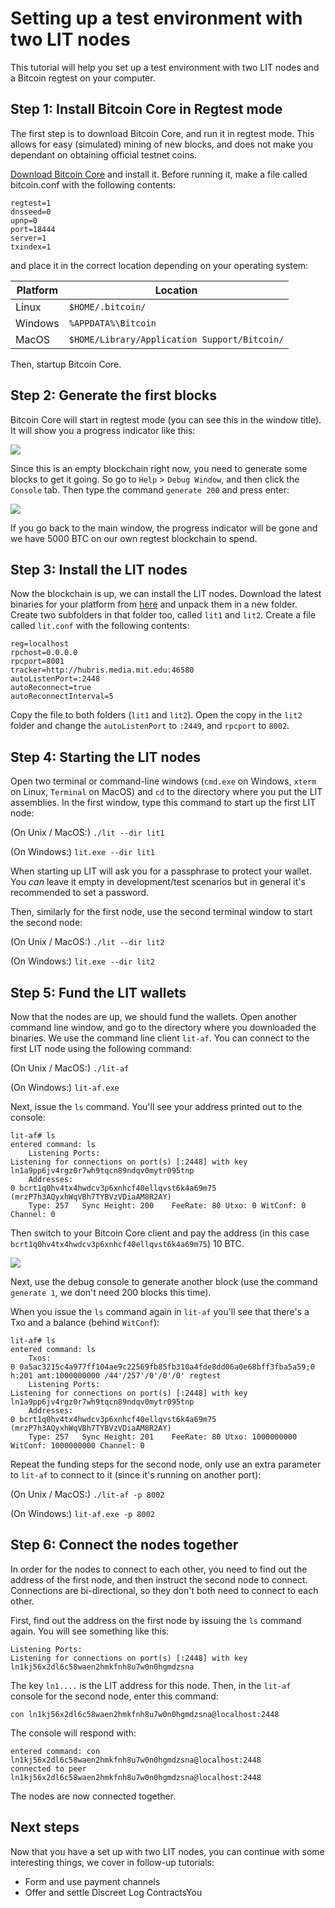 # Setting up a test environment with two LIT nodes
This tutorial will help you set up a test environment with two LIT nodes and a Bitcoin regtest on your computer.

## Step 1: Install Bitcoin Core in Regtest mode
The first step is to download Bitcoin Core, and run it in regtest mode. This allows for easy (simulated) mining of new blocks, and does not make you dependant on obtaining official testnet coins.

[Download Bitcoin Core](https://bitcoin.org/en/download) and install it. Before running it, make a file called bitcoin.conf with the following contents:

```
regtest=1
dnsseed=0
upnp=0
port=18444
server=1
txindex=1
```

and place it in the correct location depending on your operating system:

| Platform | Location |
|----|----|
| Linux   | `$HOME/.bitcoin/` |
| Windows | `%APPDATA%\Bitcoin` |
| MacOS   | `$HOME/Library/Application Support/Bitcoin/` |

Then, startup Bitcoin Core. 

## Step 2: Generate the first blocks

Bitcoin Core will start in regtest mode (you can see this in the window title). It will show you a progress indicator like this:

![](screen01.png) 

Since this is an empty blockchain right now, you need to generate some blocks to get it going. So go to `Help` > `Debug Window`, and then click the `Console` tab. Then type the command `generate 200` and press enter:

![](screen02.png)

If you go back to the main window, the progress indicator will be gone and we have 5000 BTC on our own regtest blockchain to spend. 

## Step 3: Install the LIT nodes

Now the blockchain is up, we can install the LIT nodes. Download the latest binaries for your platform from [here](https://github.com/mit-dci/lit/releases) and unpack them in a new folder. Create two subfolders in that folder too, called `lit1` and `lit2`. Create a file called `lit.conf` with the following contents:

```
reg=localhost
rpchost=0.0.0.0
rpcport=8001
tracker=http://hubris.media.mit.edu:46580
autoListenPort=:2448
autoReconnect=true
autoReconnectInterval=5
```

Copy the file to both folders (`lit1` and `lit2`). Open the copy in the `lit2` folder and change the `autoListenPort` to `:2449`, and `rpcport` to `8002`.

## Step 4: Starting the LIT nodes

Open two terminal or command-line windows (`cmd.exe` on Windows, `xterm` on Linux, `Terminal` on MacOS) and `cd` to the directory where you put the LIT assemblies. In the first window, type this command to start up the first LIT node:

(On Unix / MacOS:)
```./lit --dir lit1``` 

(On Windows:)
```lit.exe --dir lit1```

When starting up LIT will ask you for a passphrase to protect your wallet. You _can_ leave it empty in development/test scenarios but in general it's recommended to set a password.

Then, similarly for the first node, use the second terminal window to start the second node:

(On Unix / MacOS:)
```./lit --dir lit2``` 

(On Windows:)
```lit.exe --dir lit2```

## Step 5: Fund the LIT wallets

Now that the nodes are up, we should fund the wallets. Open another command line window, and go to the directory where you downloaded the binaries. We use the command line client `lit-af`. You can connect to the first LIT node using the following command:

(On Unix / MacOS:)
```./lit-af``` 

(On Windows:)
```lit-af.exe```

Next, issue the `ls` command. You'll see your address printed out to the console:

```
lit-af# ls
entered command: ls
	Listening Ports:
Listening for connections on port(s) [:2448] with key ln1a9pp6jv4rgz0r7wh9tqcn89ndqv0mytr095tnp
	Addresses:
0 bcrt1q0hv4tx4hwdcv3p6xnhcf40ellqvst6k4a69m75 (mrzP7h3AQyxhWqVBh7TYBVzVDiaAM8R2AY)
	Type: 257	Sync Height: 200	FeeRate: 80	Utxo: 0	WitConf: 0 Channel: 0
```

Then switch to your Bitcoin Core client and pay the address (in this case `bcrt1q0hv4tx4hwdcv3p6xnhcf40ellqvst6k4a69m75`) 10 BTC. 

![](screen03.png)

Next, use the debug console to generate another block (use the command `generate 1`, we don't need 200 blocks this time).

When you issue the `ls` command again in `lit-af` you'll see that there's a Txo and a balance (behind `WitConf`):

```
lit-af# ls
entered command: ls
	Txos:
0 0a5ac3215c4a977ff104ae9c22569fb85fb310a4fde8dd06a0e68bff3fba5a59;0 h:201 amt:1000000000 /44'/257'/0'/0'/0' regtest
	Listening Ports:
Listening for connections on port(s) [:2448] with key ln1a9pp6jv4rgz0r7wh9tqcn89ndqv0mytr095tnp
	Addresses:
0 bcrt1q0hv4tx4hwdcv3p6xnhcf40ellqvst6k4a69m75 (mrzP7h3AQyxhWqVBh7TYBVzVDiaAM8R2AY)
	Type: 257	Sync Height: 201	FeeRate: 80	Utxo: 1000000000	WitConf: 1000000000 Channel: 0
```

Repeat the funding steps for the second node, only use an extra parameter to `lit-af` to connect to it (since it's running on another port):

(On Unix / MacOS:)
```./lit-af -p 8002``` 

(On Windows:)
```lit-af.exe -p 8002```

## Step 6: Connect the nodes together

In order for the nodes to connect to each other, you need to find out the address of the first node, and then instruct the second node to connect. Connections are bi-directional, so they don't both need to connect to each other.

First, find out the address on the first node by issuing the `ls` command again. You will see something like this:

```
Listening Ports:
Listening for connections on port(s) [:2448] with key ln1kj56x2dl6c58waen2hmkfnh8u7w0n0hgmdzsna
```

The key `ln1....` is the LIT address for this node. Then, in the `lit-af` console for the second node, enter this command:

```
con ln1kj56x2dl6c58waen2hmkfnh8u7w0n0hgmdzsna@localhost:2448
```

The console will respond with:

```
entered command: con ln1kj56x2dl6c58waen2hmkfnh8u7w0n0hgmdzsna@localhost:2448
connected to peer ln1kj56x2dl6c58waen2hmkfnh8u7w0n0hgmdzsna@localhost:2448
```

The nodes are now connected together. 

## Next steps

Now that you have a set up with two LIT nodes, you can continue with some interesting things, we cover in follow-up tutorials:

* Form and use payment channels
* Offer and settle Discreet Log ContractsYou 
